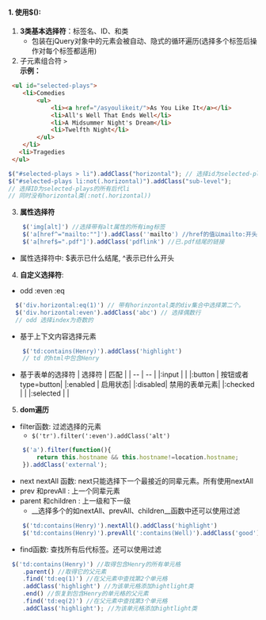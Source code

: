 #### 1. 使用$():
1. __3类基本选择符__：标签名、ID、和类  
	- 包装在jQuery对象中的元素会被自动、隐式的循环遍历(选择多个标签后操作对每个标签都适用)
2. 子元素组合符  ` > `  
__示例：__
```html
 <ul id="selected-plays">
    <li>Comedies
        <ul>
            <li><a href="/asyoulikeit/">As You Like It</a></li>
            <li>All's Well That Ends Well</li>
            <li>A Midsummer Night's Dream</li>
            <li>Twelfth Night</li>
        </ul>
    </li>
   <li>Tragedies
 </ul>
```
```js
$("#selected-plays > li").addClass("horizontal"); // 选择id为selected-plays后所有的子代标签 li   
$("#selected-plays li:not(.horizontal)").addClass("sub-level");
// 选择ID为selected-plays的所有后代li
// 同时没有horizontal类(:not(.horizontal))
```
3. __属性选择符__
 
```javascript
    $('img[alt]') //选择带有alt属性的所有img标签
    $('a[href^="mailto:""]').addClass(''mailto') //href的值以mailto:开头
    $('a[href$=".pdf"]').addClass('pdflink') //已.pdf结尾的链接
```
 - 属性选择符中: $表示已什么结尾, ^表示已什么开头

4. __自定义选择符__:
  - odd :even :eq
```js
  $('div.horizontal:eq(1)') // 带有horinzontal类的div集合中选择第二个。
  $('div.horizontal:even').addClass('abc') // 选择偶数行
  // odd 选择index为奇数的
```
 - 基于上下文内容选择元素
```js
    $('td:contains(Henry)').addClass('highlight')
    // td 的html中包含Henry
```
  - 基于表单的选择符
    | 选择符 | 匹配 |
    | --     | --   |
    |:input  |      |
    |:button | 按钮或者type=button|
    |:enabled | 启用状态|
    |:disabled| 禁用的表单元素|
    |:checked |    |
    |:selected |   |


5. __dom遍历__
  - filter函数: 过滤选择的元素
    *  ` $('tr').filter(':even').addClass('alt')  `
```js
    $('a').filter(function(){
        return this.hostname && this.hostname!=location.hostname;
    }).addClass('external');
```
  - next nextAll 函数: next只能选择下一个最接近的同辈元素。所有使用nextAll
  - prev 和prevAll  : 上一个同辈元素
  - parent 和children : 上一级和下一级
    - __选择多个的如nextAll、prevAll、children__函数中还可以使用过滤
```js
    $('td:contains(Henry)').nextAll().addClass('highlight')
    $('td:contains(Henry)').prevAll(':contains(Well)').addClass('good')
```
  - find函数: 查找所有后代标签。还可以使用过滤
```js
 $('td:contains(Henry)') //取得包含Henry的所有单元格
    .parent() //取得它的父元素
    .find('td:eq(1)') //在父元素中查找第2个单元格
    .addClass('highlight') //为该单元格添加hightlight类
    .end() //恢复到包含Henry的单元格的父元素
    .find('td:eq(2)') //在父元素中查找第3个单元格
    .addClass('highlight'); //为该单元格添加hightlight类
```